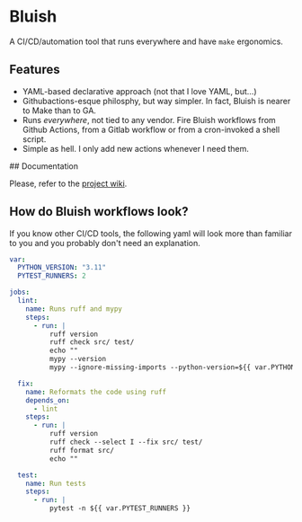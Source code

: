 # Bluish

A CI/CD/automation tool that runs everywhere and have `make` ergonomics.

## Features

- YAML-based declarative approach (not that I love YAML, but...)
- Githubactions-esque philosphy, but way simpler. In fact, Bluish is nearer to Make than to GA.
- Runs _everywhere_, not tied to any vendor. Fire Bluish workflows from Github Actions, from a Gitlab workflow or from a cron-invoked a shell script.  
- Simple as hell. I only add new actions whenever I need them.

## Documentation

Please, refer to the [project wiki](https://github.com/luismedel/bluish/wiki).

## How do Bluish workflows look?

If you know other CI/CD tools, the following yaml will look more than familiar to you and you probably don't need an explanation.

```yaml
var:
  PYTHON_VERSION: "3.11"
  PYTEST_RUNNERS: 2

jobs:
  lint:
    name: Runs ruff and mypy
    steps:
      - run: |
          ruff version
          ruff check src/ test/
          echo ""
          mypy --version
          mypy --ignore-missing-imports --python-version=${{ var.PYTHON_VERSION }} src/ test/

  fix:
    name: Reformats the code using ruff
    depends_on:
      - lint
    steps:
      - run: |
          ruff version
          ruff check --select I --fix src/ test/
          ruff format src/
          echo ""

  test:
    name: Run tests
    steps:
      - run: |
          pytest -n ${{ var.PYTEST_RUNNERS }}
```
